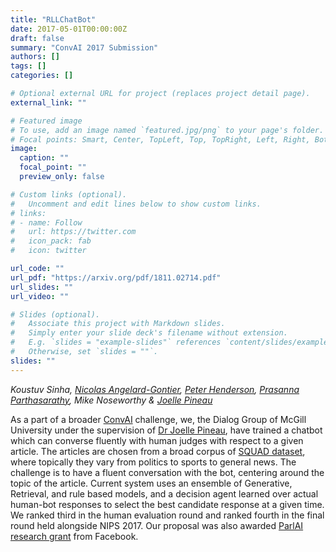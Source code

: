 ```yaml
---
title: "RLLChatBot"
date: 2017-05-01T00:00:00Z
draft: false
summary: "ConvAI 2017 Submission"
authors: []
tags: []
categories: []

# Optional external URL for project (replaces project detail page).
external_link: ""

# Featured image
# To use, add an image named `featured.jpg/png` to your page's folder.
# Focal points: Smart, Center, TopLeft, Top, TopRight, Left, Right, BottomLeft, Bottom, BottomRight.
image:
  caption: ""
  focal_point: ""
  preview_only: false

# Custom links (optional).
#   Uncomment and edit lines below to show custom links.
# links:
# - name: Follow
#   url: https://twitter.com
#   icon_pack: fab
#   icon: twitter

url_code: ""
url_pdf: "https://arxiv.org/pdf/1811.02714.pdf"
url_slides: ""
url_video: ""

# Slides (optional).
#   Associate this project with Markdown slides.
#   Simply enter your slide deck's filename without extension.
#   E.g. `slides = "example-slides"` references `content/slides/example-slides.md`.
#   Otherwise, set `slides = ""`.
slides: ""
---
```


_Koustuv Sinha, [Nicolas Angelard-Gontier](http://cs.mcgill.ca/~nangel3), [Peter Henderson](http://www.peterhenderson.co/), [Prasanna Parthasarathy](http://cs.mcgill.ca/~pparth2/), Mike Noseworthy &amp; [Joelle Pineau](http://cs.mcgill.ca/~jpineau/)_

As a part of a broader [ConvAI](http://convai.io/) challenge, we, the
Dialog Group of McGill University under the supervision of
[Dr Joelle Pineau](http://cs.mcgill.ca/~jpineau/), have trained a
chatbot which can converse fluently with human judges with respect to a given article. The articles are chosen from a broad corpus of
[SQUAD dataset](https://rajpurkar.github.io/SQuAD-explorer/), where topically they vary from politics to sports to general news. The challenge is to have a fluent conversation with the bot, centering around the topic of the article. Current system uses an ensemble of Generative, Retrieval, and rule based models, and a decision agent learned over actual human-bot responses to select the best candidate response at a given time. We ranked third in the human evaluation round and ranked fourth in the final round held alongside NIPS 2017. Our proposal was also awarded
[ParlAI research grant](https://research.fb.com/announcing-the-winners-of-the-facebook-parlai-research-awards/) from Facebook.
